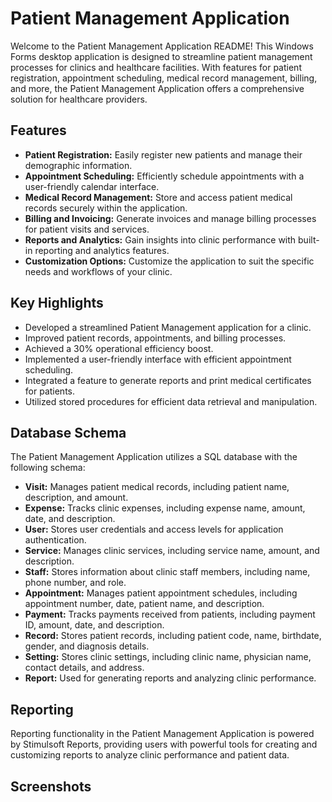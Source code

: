 # Patient Management Application

Welcome to the Patient Management Application README! This Windows Forms desktop application is designed to streamline patient management processes for clinics and healthcare facilities. With features for patient registration, appointment scheduling, medical record management, billing, and more, the Patient Management Application offers a comprehensive solution for healthcare providers.

## Features

- **Patient Registration:** Easily register new patients and manage their demographic information.
- **Appointment Scheduling:** Efficiently schedule appointments with a user-friendly calendar interface.
- **Medical Record Management:** Store and access patient medical records securely within the application.
- **Billing and Invoicing:** Generate invoices and manage billing processes for patient visits and services.
- **Reports and Analytics:** Gain insights into clinic performance with built-in reporting and analytics features.
- **Customization Options:** Customize the application to suit the specific needs and workflows of your clinic.

## Key Highlights

- Developed a streamlined Patient Management application for a clinic.
- Improved patient records, appointments, and billing processes.
- Achieved a 30% operational efficiency boost.
- Implemented a user-friendly interface with efficient appointment scheduling.
- Integrated a feature to generate reports and print medical certificates for patients.
- Utilized stored procedures for efficient data retrieval and manipulation.

## Database Schema

The Patient Management Application utilizes a SQL database with the following schema:

- **Visit:** Manages patient medical records, including patient name, description, and amount.
- **Expense:** Tracks clinic expenses, including expense name, amount, date, and description.
- **User:** Stores user credentials and access levels for application authentication.
- **Service:** Manages clinic services, including service name, amount, and description.
- **Staff:** Stores information about clinic staff members, including name, phone number, and role.
- **Appointment:** Manages patient appointment schedules, including appointment number, date, patient name, and description.
- **Payment:** Tracks payments received from patients, including payment ID, amount, date, and description.
- **Record:** Stores patient records, including patient code, name, birthdate, gender, and diagnosis details.
- **Setting:** Stores clinic settings, including clinic name, physician name, contact details, and address.
- **Report:** Used for generating reports and analyzing clinic performance.

## Reporting

Reporting functionality in the Patient Management Application is powered by Stimulsoft Reports, providing users with powerful tools for creating and customizing reports to analyze clinic performance and patient data.

## Screenshots

